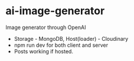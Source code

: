 # ai-image-generator
Image generator through OpenAI

- Storage - MongoDB, Host(loader) - Cloudinary
- npm run dev for both client and server
- Posts working if hosted.
